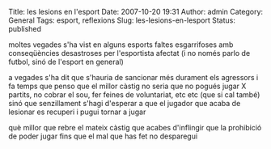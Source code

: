 Title: les lesions en l'esport
Date: 2007-10-20 19:31
Author: admin
Category: General
Tags: esport, reflexions
Slug: les-lesions-en-lesport
Status: published

moltes vegades s'ha vist en alguns esports faltes esgarrifoses amb conseqüències desastroses per l'esportista afectat (i no només parlo de futbol, sinó de l'esport en general)

a vegades s'ha dit que s'hauria de sancionar més durament els agressors i fa temps que penso que el millor càstig no seria que no pogués jugar X partits, no cobrar el sou, fer feines de voluntariat, etc etc (que si cal també) sinó que senzillament s'hagi d'esperar a que el jugador que acaba de lesionar es recuperi i pugui tornar a jugar

què millor que rebre el mateix càstig que acabes d'inflingir que la prohibició de poder jugar fins que el mal que has fet no desparegui
